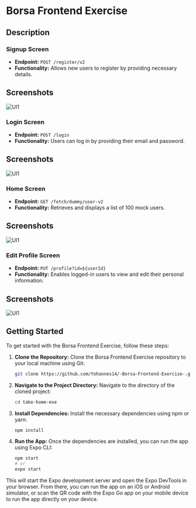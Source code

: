 # Borsa Frontend Exercise

## Description

### Signup Screen

- **Endpoint:** `POST /register/v2`
- **Functionality:** Allows new users to register by providing necessary details.
## Screenshots

![UI1](assets/signup.png)

### Login Screen

- **Endpoint:** `POST /login`
- **Functionality:** Users can log in by providing their email and password.
## Screenshots

![UI1](assets/login.png)


### Home Screen

- **Endpoint:** `GET /fetch/dummy/user-v2`
- **Functionality:** Retrieves and displays a list of 100 mock users.
## Screenshots

![UI1](assets/home.png)


### Edit Profile Screen

- **Endpoint:** `PUT /profile?id=${userId}`
- **Functionality:** Enables logged-in users to view and edit their personal information.
## Screenshots

![UI1](assets/profile.png)



## Getting Started

To get started with the Borsa Frontend Exercise, follow these steps:

1. **Clone the Repository:** Clone the Borsa Frontend Exercise repository to your local machine using Git:
    ```bash
    git clone https://github.com/Yohannes14/-Borsa-Frontend-Exercise-.git
    ```

2. **Navigate to the Project Directory:** Navigate to the directory of the cloned project:
    ```bash
    cd take-home-exe
    ```

3. **Install Dependencies:** Install the necessary dependencies using npm or yarn:
    ```bash
    npm install
    
    ```

4. **Run the App:** Once the dependencies are installed, you can run the app using Expo CLI:
    ```bash
    npm start
    # or
    expo start
    ```

This will start the Expo development server and open the Expo DevTools in your browser. From there, you can run the app on an iOS or Android simulator, or scan the QR code with the Expo Go app on your mobile device to run the app directly on your device.

